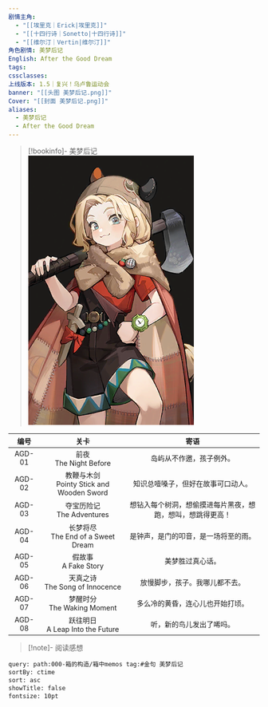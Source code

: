 ```yaml
---
剧情主角:
  - "[[埃里克｜Erick|埃里克]]"
  - "[[十四行诗｜Sonetto|十四行诗]]"
  - "[[维尔汀｜Vertin|维尔汀]]"
角色剧情: 美梦后记
English: After the Good Dream
tags: 
cssclasses: 
上线版本: 1.5｜复兴！乌卢鲁运动会
banner: "[[头图 美梦后记.png]]"
Cover: "[[封面 美梦后记.png]]"
aliases:
  - 美梦后记
  - After the Good Dream
---
```

> [!bookinfo]- 美梦后记
> ![封面 美梦后记](assets/埃里克·美梦后记.assets/封面%20美梦后记.png)
> 
|  编号  |                     关卡                     |                            寄语                            |
| :----: | :------------------------------------------: | :--------------------------------------------------------: |
| AGD-01 |          前夜<br/>The Night Before           |                  岛屿从不作邀，孩子例外。                  |
| AGD-02 | 教鞭与木剑<br/>Pointy Stick and Wooden Sword |             知识总噎嗓子，但好在故事可口动人。             |
| AGD-03 |        夺宝历险记<br/>The Adventures         | 想钻入每个树洞，想偷摸进每片黑夜，想跑，想叫，想跳得更高！ |
| AGD-04 |    长梦将尽<br/>The End of a Sweet Dream     |            是钟声，是门的叩音，是一场将至的雨。            |
| AGD-05 |           假故事<br />A Fake Story           |                      美梦胜过真心话。                      |
| AGD-06 |      天真之诗<br/>The Song of Innocence      |               放慢脚步，孩子。我哪儿都不去。               |
| AGD-07 |        梦醒时分<br/>The Waking Moment        |              多么冷的黄昏，连心儿也开始打顷。              |
| AGD-08 |     跃往明日<br/>A Leap Into the Future      |                  听，新的鸟儿发出了唏吗。                  |

> [!note]- 阅读感想

~~~~note-gallery
query: path:000-箱的构造/箱中memos tag:#金句 美梦后记
sortBy: ctime
sort: asc
showTitle: false
fontsize: 10pt
~~~~
